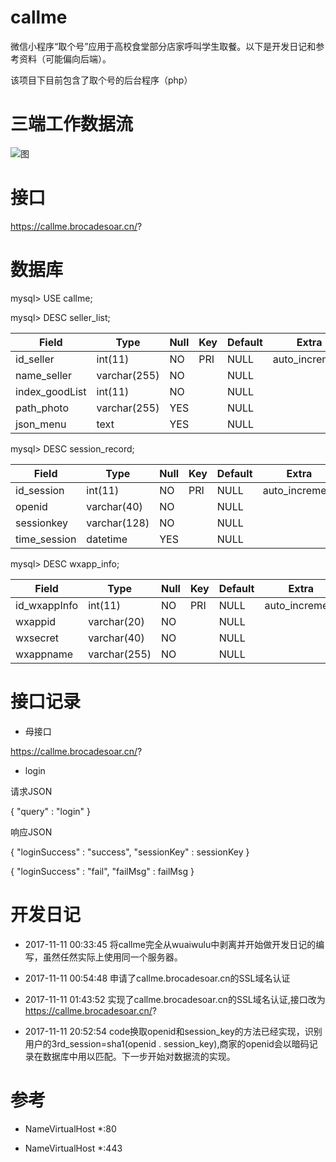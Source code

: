 # callme

微信小程序“取个号”应用于高校食堂部分店家呼叫学生取餐。以下是开发日记和参考资料（可能偏向后端）。

该项目下目前包含了取个号的后台程序（php）

# 三端工作数据流
![图](http://on-img.com/chart_image/59edea77e4b07162476d91fb.png)

# 接口

https://callme.brocadesoar.cn/?

# 数据库

mysql\> USE callme;

mysql\> DESC seller_list;

| Field           | Type         | Null | Key | Default | Extra           |
|-----------------|--------------|------|-----|---------|-----------------|
| id\_seller      | int(11)      | NO   | PRI | NULL    | auto\_increment |
| name\_seller    | varchar(255) | NO   |     | NULL    |                 |
| index\_goodList | int(11)      | NO   |     | NULL    |                 |
| path\_photo     | varchar(255) | YES  |     | NULL    |                 |
| json\_menu      | text         | YES  |     | NULL    |                 |

mysql\> DESC session_record;

| Field         | Type         | Null | Key | Default | Extra           |
|---------------|--------------|------|-----|---------|-----------------|
| id\_session   | int(11)      | NO   | PRI | NULL    | auto\_increment |
| openid        | varchar(40)  | NO   |     | NULL    |                 |
| sessionkey    | varchar(128) | NO   |     | NULL    |                 |
| time\_session | datetime     | YES  |     | NULL    |                 |

mysql\> DESC wxapp_info;

| Field         | Type         | Null | Key | Default | Extra           |
|---------------|--------------|------|-----|---------|-----------------|
| id\_wxappInfo | int(11)      | NO   | PRI | NULL    | auto\_increment |
| wxappid       | varchar(20)  | NO   |     | NULL    |                 |
| wxsecret      | varchar(40)  | NO   |     | NULL    |                 |
| wxappname     | varchar(255) | NO   |     | NULL    |                 |

# 接口记录

+ 母接口 

https://callme.brocadesoar.cn/?

+ login 

请求JSON

{
	"query" : "login"
}

响应JSON

{
	"loginSuccess" : "success",
	"sessionKey" : sessionKey
}

{
	"loginSuccess" : "fail",
	"failMsg" : failMsg
}

# 开发日记

+ 2017-11-11 00:33:45 将callme完全从wuaiwulu中剥离并开始做开发日记的编写，虽然任然实际上使用同一个服务器。

+ 2017-11-11 00:54:48 申请了callme.brocadesoar.cn的SSL域名认证

+ 2017-11-11 01:43:52 实现了callme.brocadesoar.cn的SSL域名认证,接口改为 https://callme.brocadesoar.cn/?

+ 2017-11-11 20:52:54 code换取openid和session_key的方法已经实现，识别用户的3rd_session=sha1(openid . session_key),商家的openid会以暗码记录在数据库中用以匹配。下一步开始对数据流的实现。

# 参考

+ NameVirtualHost *:80

+ NameVirtualHost *:443
